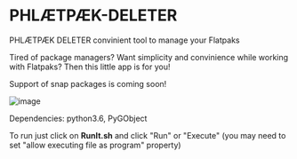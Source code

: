 # PHLÆTPÆK-DELETER
PHLÆTPÆK DELETER convinient tool to manage your Flatpaks

Tired of package managers? Want simplicity and convinience while working with Flatpaks?
Then this little app is for you!

Support of snap packages is coming soon!

![image](https://user-images.githubusercontent.com/119310712/205412888-e236d2c0-48b7-49c5-b6fd-beb89e2ea195.png)

Dependencies: python3.6, PyGObject


To run just click on <b>RunIt.sh</b> and click "Run" or "Execute" 
(you may need to set "allow executing file as program" property)
